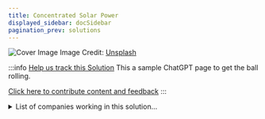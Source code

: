 ```yaml
---
title: Concentrated Solar Power
displayed_sidebar: docSidebar
pagination_prev: solutions
---
```


![Cover Image](https://images.unsplash.com/photo-1641959165241-9ba4a661ecb5?crop=entropy&cs=tinysrgb&fit=max&fm=jpg&ixid=Mnw0NDYzODh8MHwxfHNlYXJjaHwxfHxDb25jZW50cmF0ZWQlMjBTb2xhciUyMFBvd2VyfGVufDB8fHx8MTY4MzY1ODMzOQ&ixlib=rb-4.0.3&q=80&w=1080)
Image Credit: [Unsplash](https://unsplash.com/@darmau)

:::info [Help us track this Solution](contribute)
This a sample ChatGPT page to get the ball rolling.

[Click here to contribute content and feedback](contribute)
:::

<details>
        <summary>List of companies working in this solution...</summary>
        Experimental feature. Exciting Updates Underway!
        <div>
            <ul>
             
                <li><a href="https://tae.com">Tae Technologies</a></li>
            
                <li><a href="https://saurea.fr">Saurea</a></li>
            
                <li><a href="https://lumenaza.de">Lumenaza</a></li>
            
                <li><a href="https://nan">Marvel Fusion</a></li>
            
            </ul>
        </div>
        </details>

:::company
  #### [Jobs listed in this solution at Climatebase](https://climatebase.org/jobs?l=&q=&drawdown_solutions=Concentrated+Solar+Power)
:::
## Overview

- **Concentrated Solar Power (CSP):** Utilizes mirrors/lenses to focus sunlight, generating heat for electricity via turbines.
- **Breakthrough:** Heliostats (sun-tracking mirrors) enhance sunlight capture for more efficient energy generation.
- **Advances:** Enhanced solar collectors, heat storage using tanks for continuous power supply.
- **Leading Players:** SolarReserve, BrightSource Energy, Abengoa Solar pioneer large-scale CSP plants.

## Progress Made

- **Fresnel Mirrors:** Thinner, lighter mirrors concentrate solar radiation over larger areas, boosting efficiency.
- **Molten Salt Storage:** Molten salt stores solar energy for up to 12 hours, enabling power generation during non-sunny periods.
- **Leading Innovators:** SolarReserve's molten salt storage, Abengoa Solar's global power plants, U.S. Department of Energy funding research.

## Lessons Learned

1. **Early Stage Challenges:** Energy storage during non-sunny times remains a significant challenge.
2. **Mixed Results:** Failures alongside successes like SolarReserve's 10-hour energy storage plant.
3. **Importance of R&D:** Not investing early enough in research and development has hindered progress.
4. **Future Focus:** Energy storage solutions are pivotal for making CSP effective for climate change reversal.

## Challenges Ahead

- **High Initial Costs:** CSP plant construction requires substantial initial investment.
- **Large Land Areas:** CSP plants need extensive land, posing a challenge in land-scarce regions.
- **Sunlight Requirement:** Efficiency relies on abundant sunlight, posing issues in areas with limited sun.
- **Water Requirement:** Cooling needs water, which can be problematic in water-scarce areas.
- **Energy Storage:** Storing generated energy for non-sunny periods remains a technical challenge.

## Best Path Forward

- **Increase Awareness:** Educate the public about CSP's potential in climate mitigation.
- **Financial Incentives:** Offer incentives to encourage investment in CSP technology.
- **Collaborate with Utilities:** Integrate CSP into the grid in partnership with utility companies.
- **New CSP Plants:** Support the development of new CSP plants.
- **Leading Initiatives:** Solar Energy Industries Association, National Renewable Energy Laboratory, BrightSource Energy driving progress.